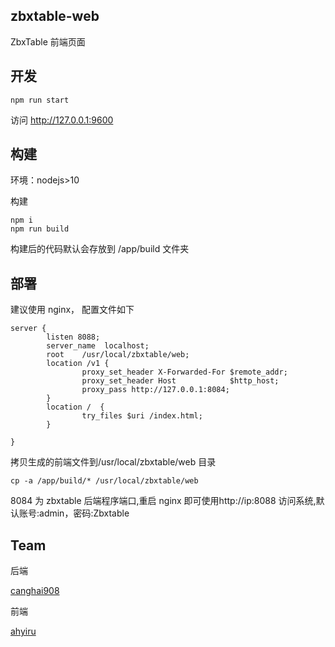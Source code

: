 ## zbxtable-web

ZbxTable 前端页面

## 开发

```
npm run start
```

访问 http://127.0.0.1:9600

## 构建

环境：nodejs>10

构建

```
npm i
npm run build
```

构建后的代码默认会存放到 /app/build 文件夹

## 部署

建议使用 nginx， 配置文件如下

```
server {
        listen 8088;
        server_name  localhost;
        root    /usr/local/zbxtable/web;
        location /v1 {
                proxy_set_header X-Forwarded-For $remote_addr;
                proxy_set_header Host            $http_host;
                proxy_pass http://127.0.0.1:8084;
        }
        location /  {
                try_files $uri /index.html;
        }

}
```

拷贝生成的前端文件到/usr/local/zbxtable/web 目录

```
cp -a /app/build/* /usr/local/zbxtable/web
```

8084 为 zbxtable 后端程序端口,重启 nginx 即可使用http://ip:8088 访问系统,默认账号:admin，密码:Zbxtable

## Team

后端

[canghai908](https://github.com/canghai908)

前端

[ahyiru](https://github.com/ahyiru)
